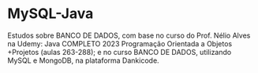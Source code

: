 # MySQL-Java
Estudos sobre BANCO DE DADOS, com base no curso do Prof. Nélio Alves na Udemy: Java COMPLETO 2023 Programação Orientada a Objetos +Projetos (aulas 263-288); e no curso BANCO DE DADOS, utilizando MySQL e MongoDB, na plataforma Dankicode.
